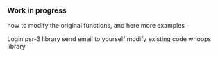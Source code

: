 ### Work in progress

how to modify the original functions, and here more examples

Login psr-3 library
send email to yourself
modify existing code
whoops library